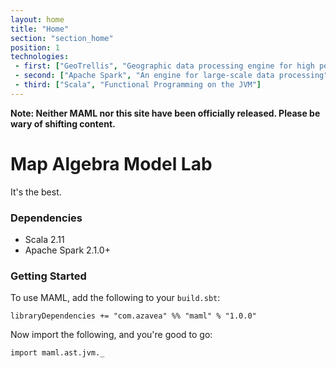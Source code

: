 ```yaml
---
layout: home
title: "Home"
section: "section_home"
position: 1
technologies:
 - first: ["GeoTrellis", "Geographic data processing engine for high performance applications"]
 - second: ["Apache Spark", "An engine for large-scale data processing"]
 - third: ["Scala", "Functional Programming on the JVM"]
---
```


**Note: Neither MAML nor this site have been officially released. Please be wary of shifting content.**

# Map Algebra Model Lab

It's the best.

### Dependencies

- Scala 2.11
- Apache Spark 2.1.0+

### Getting Started

To use MAML, add the following to your `build.sbt`:

```
libraryDependencies += "com.azavea" %% "maml" % "1.0.0"
```

Now import the following, and you're good to go:

```tut:silent
import maml.ast.jvm._
```
